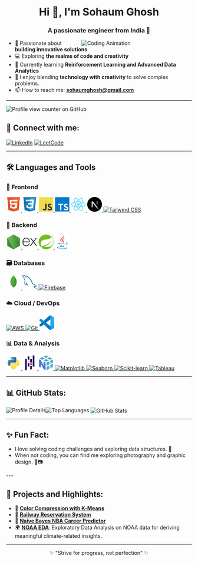 <h1 align="center">Hi 👋, I'm Sohaum Ghosh</h1>
<h3 align="center">A passionate engineer from India 🚀</h3>

<img align="right" src="https://media.giphy.com/media/Ll22OhMLAlVDb8UQWe/giphy.gif" alt="Coding Animation" width="300"/>

- 🌱 Passionate about **building innovative solutions**  
- 💻 Exploring **the realms of code and creativity**  
- 🧠 Currently learning **Reinforcement Learning and Advanced Data Analytics**  
- 🎨 I enjoy blending **technology with creativity** to solve complex problems.  
- 📫 How to reach me: **sohaumghosh@gmail.com**

---

![Profile view counter on GitHub](https://komarev.com/ghpvc/?username=sohaum)


<h2 align="left">🔗 Connect with me:</h2>
<p align="left">
  <a href="https://linkedin.com/in/sohaum-ghosh-909966251" target="blank"><img align="center" src="https://raw.githubusercontent.com/rahuldkjain/github-profile-readme-generator/master/src/images/icons/Social/linked-in-alt.svg" alt="LinkedIn" height="30" width="40" /></a>
  <a href="https://www.leetcode.com/aspect07" target="blank"><img align="center" src="https://raw.githubusercontent.com/rahuldkjain/github-profile-readme-generator/master/src/images/icons/Social/leet-code.svg" alt="LeetCode" height="30" width="40" /></a>
</p>

---

<h2 align="left">🛠️ Languages and Tools </h2>

<h3 align="left"> 🚀 Frontend </h3>
<p align="left">
  <a href="https://developer.mozilla.org/en-US/docs/Web/HTML" target="_blank">
    <img src="https://raw.githubusercontent.com/devicons/devicon/master/icons/html5/html5-original.svg" alt="HTML5" width="40" height="40"/>
  </a>
  <a href="https://developer.mozilla.org/en-US/docs/Web/CSS" target="_blank">
    <img src="https://raw.githubusercontent.com/devicons/devicon/master/icons/css3/css3-original.svg" alt="CSS3" width="40" height="40"/>
  </a>
  <a href="https://developer.mozilla.org/en-US/docs/Web/JavaScript" target="_blank">
    <img src="https://raw.githubusercontent.com/devicons/devicon/master/icons/javascript/javascript-original.svg" alt="JavaScript" width="40" height="40"/>
  </a>
  <a href="https://www.typescriptlang.org/" target="_blank">
    <img src="https://raw.githubusercontent.com/devicons/devicon/master/icons/typescript/typescript-original.svg" alt="TypeScript" width="40" height="40"/>
  </a>
  <a href="https://reactjs.org/" target="_blank">
    <img src="https://raw.githubusercontent.com/devicons/devicon/master/icons/react/react-original.svg" alt="React" width="40" height="40"/>
  </a>
  <a href="https://nextjs.org/" target="_blank">
    <img src="https://raw.githubusercontent.com/devicons/devicon/master/icons/nextjs/nextjs-original.svg" alt="Next.js" width="40" height="40"/>
  </a>
  <a href="https://tailwindcss.com/" target="_blank">
    <img src="https://www.vectorlogo.zone/logos/tailwindcss/tailwindcss-icon.svg" alt="Tailwind CSS" width="40" height="40"/>
  </a>
</p>

<h3 align="left"> 🧠 Backend </h3>
<p align="left">
  <a href="https://nodejs.org/" target="_blank">
    <img src="https://raw.githubusercontent.com/devicons/devicon/master/icons/nodejs/nodejs-original.svg" alt="Node.js" width="40" height="40"/>
  </a>
  <a href="https://expressjs.com/" target="_blank">
    <img src="https://raw.githubusercontent.com/devicons/devicon/master/icons/express/express-original.svg" alt="Express.js" width="40" height="40"/>
  </a>
  <a href="https://spring.io/projects/spring-boot" target="_blank">
    <img src="https://raw.githubusercontent.com/devicons/devicon/master/icons/spring/spring-original.svg" alt="Spring Boot" width="40" height="40"/>
  </a>
  <a href="https://www.java.com/" target="_blank">
    <img src="https://raw.githubusercontent.com/devicons/devicon/master/icons/java/java-original.svg" alt="Java" width="40" height="40"/>
  </a>
</p>

<h3 align="left"> 🗃️ Databases </h3>
<p align="left">
  <a href="https://www.mongodb.com/" target="_blank">
    <img src="https://raw.githubusercontent.com/devicons/devicon/master/icons/mongodb/mongodb-original.svg" alt="MongoDB" width="40" height="40"/>
  </a>
  <a href="https://www.mysql.com/" target="_blank">
    <img src="https://raw.githubusercontent.com/devicons/devicon/master/icons/mysql/mysql-original.svg" alt="MySQL" width="40" height="40"/>
  </a>
  <a href="https://firebase.google.com/" target="_blank">
    <img src="https://www.vectorlogo.zone/logos/firebase/firebase-icon.svg" alt="Firebase" width="40" height="40"/>
  </a>
</p>

<h3 align="left"> ☁️ Cloud / DevOps </h3>
<p align="left">
  <a href="https://aws.amazon.com/" target="_blank">
    <img src="https://www.vectorlogo.zone/logos/amazon_aws/amazon_aws-icon.svg" alt="AWS" width="40" height="40"/>
  </a>
  <a href="https://git-scm.com/" target="_blank">
    <img src="https://www.vectorlogo.zone/logos/git-scm/git-scm-icon.svg" alt="Git" width="40" height="40"/>
  </a>
  <a href="https://code.visualstudio.com/" target="_blank">
    <img src="https://raw.githubusercontent.com/devicons/devicon/master/icons/vscode/vscode-original.svg" alt="VS Code" width="40" height="40"/>
  </a>
</p>

<h3 align="left"> 📊 Data & Analysis </h3>
<p align="left">
  <a href="https://www.python.org/" target="_blank">
    <img src="https://raw.githubusercontent.com/devicons/devicon/master/icons/python/python-original.svg" alt="Python" width="40" height="40"/>
  </a>
  <a href="https://pandas.pydata.org/" target="_blank">
    <img src="https://raw.githubusercontent.com/devicons/devicon/master/icons/pandas/pandas-original.svg" alt="Pandas" width="40" height="40"/>
  </a>
  <a href="https://numpy.org/" target="_blank">
    <img src="https://raw.githubusercontent.com/devicons/devicon/master/icons/numpy/numpy-original.svg" alt="NumPy" width="40" height="40"/>
  </a>
  <a href="https://matplotlib.org/" target="_blank">
    <img src="https://upload.wikimedia.org/wikipedia/commons/8/84/Matplotlib_icon.svg" alt="Matplotlib" width="40" height="40"/>
  </a>
  <a href="https://seaborn.pydata.org/" target="_blank">
    <img src="https://seaborn.pydata.org/_static/logo-wide-lightbg.svg" alt="Seaborn" width="80" height="40"/>
  </a>
   <a href="https://scikit-learn.org/" target="_blank">
    <img src="https://upload.wikimedia.org/wikipedia/commons/0/05/Scikit_learn_logo_small.svg" alt="Scikit-learn" width="40" height="40"/>
  </a>
  <a href="https://www.tableau.com/" target="_blank">
    <img src="https://www.vectorlogo.zone/logos/tableau/tableau-icon.svg" alt="Tableau" width="40" height="40"/>
  </a>
</p>


---

<h2 align="left">📊 GitHub Stats:</h2>

<p>
  <img align="left" src="http://github-profile-summary-cards.vercel.app/api/cards/profile-details?username=sohaum&show_icons=true&locale=en&layout=compact" alt="Profile Details" />
</p>

<p>
  <img align="left" src="https://github-readme-stats.vercel.app/api/top-langs?username=sohaum&show_icons=true&locale=en&layout=compact" alt="Top Languages" />
</p>

<p>&nbsp;<img align="center" src="https://github-readme-stats.vercel.app/api?username=sohaum&show_icons=true&locale=en" alt="GitHub Stats" /></p>

---

<h2 align="left">✨ Fun Fact:</h2>
<ul>
  <li> I love solving coding challenges and exploring data structures. 🧩  
  <li> When not coding, you can find me exploring photography and graphic design. 🎨📷  
</ul>
---

<h2 align="left">🌟 Projects and Highlights:</h2>

 - 🎨 [**Color Compression with K-Means**](https://github.com/sohaum/Color-compression)
 - 🚉 [**Railway Reservation System**](https://github.com/sohaum/Railway-Reservation-System)
 - 🏀 [**Naive Bayes NBA Career Predictor**](https://github.com/sohaum/NBA-Career-Prediction)
 - 🌍 [**NOAA EDA**](https://github.com/sohaum/NOAA_EDA): Exploratory Data Analysis on NOAA data for deriving meaningful climate-related insights.


---

<p align="center">✨ "Strive for progress, not perfection" ✨</p>
